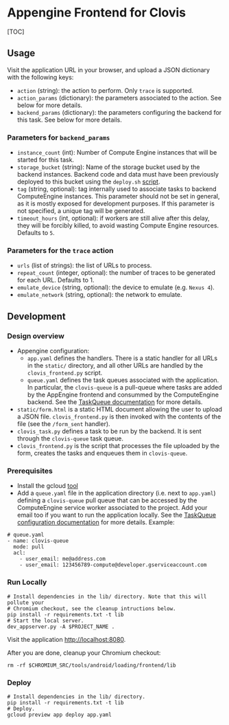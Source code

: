 # Appengine Frontend for Clovis

[TOC]

## Usage

Visit the application URL in your browser, and upload a JSON dictionary with the
following keys:

-   `action` (string): the action to perform. Only `trace` is supported.
-   `action_params` (dictionary): the parameters associated to the action.
    See below for more details.
-   `backend_params` (dictionary): the parameters configuring the backend for
    this task. See below for more details.

### Parameters for `backend_params`

-   `instance_count` (int): Number of Compute Engine instances that will be
    started for this task.
-   `storage_bucket` (string): Name of the storage bucket used by the backend
    instances. Backend code and data must have been previously deployed to this
    bucket using the `deploy.sh` [script][4].
-   `tag` (string, optional): tag internally used to associate tasks to backend
    ComputeEngine instances. This parameter should not be set in general, as it
    is mostly exposed for development purposes. If this parameter is not
    specified, a unique tag will be generated.
-   `timeout_hours` (int, optional): if workers are still alive after this
    delay, they will be forcibly killed, to avoid wasting Compute Engine
    resources. Defaults to `5`.

### Parameters for the `trace` action

-   `urls` (list of strings): the list of URLs to process.
-   `repeat_count` (integer, optional): the number of traces to be generated
    for each URL. Defaults to 1.
-   `emulate_device` (string, optional): the device to emulate (e.g. `Nexus 4`).
-   `emulate_network` (string, optional): the network to emulate.

## Development

### Design overview

-   Appengine configuration:
    -   `app.yaml` defines the handlers. There is a static handler for all URLs
    in the `static/` directory, and all other URLs are handled by the
    `clovis_frontend.py` script.
    -   `queue.yaml` defines the task queues associated with the application. In
        particular, the `clovis-queue` is a pull-queue where tasks are added by
        the AppEngine frontend and consummed by the ComputeEngine backend.
        See the [TaskQueue documentation][2] for more details.
-   `static/form.html` is a static HTML document allowing the user to upload a
    JSON file. `clovis_frontend.py` is then invoked with the contents of the
    file (see the `/form_sent` handler).
-   `clovis_task.py` defines a task to be run by the backend. It is sent through
    the `clovis-queue` task queue.
-   `clovis_frontend.py` is the script that processes the file uploaded by the
    form, creates the tasks and enqueues them in `clovis-queue`.

### Prerequisites

-   Install the gcloud [tool][1]
-   Add a `queue.yaml` file in the application directory (i.e. next to
    `app.yaml`) defining a `clovis-queue` pull queue that can be accessed by the
    ComputeEngine service worker associated to the project. Add your email too
    if you want to run the application locally. See the [TaskQueue configuration
    documentation][3] for more details. Example:

```
# queue.yaml
- name: clovis-queue
  mode: pull
  acl:
    - user_email: me@address.com
    - user_email: 123456789-compute@developer.gserviceaccount.com
```

### Run Locally

```shell
# Install dependencies in the lib/ directory. Note that this will pollute your
# Chromium checkout, see the cleanup intructions below.
pip install -r requirements.txt -t lib
# Start the local server.
dev_appserver.py -A $PROJECT_NAME .
```

Visit the application [http://localhost:8080](http://localhost:8080).

After you are done, cleanup your Chromium checkout:

```shell
rm -rf $CHROMIUM_SRC/tools/android/loading/frontend/lib
```

### Deploy

```shell
# Install dependencies in the lib/ directory.
pip install -r requirements.txt -t lib
# Deploy.
gcloud preview app deploy app.yaml
```

[1]: https://cloud.google.com/sdk
[2]: https://cloud.google.com/appengine/docs/python/taskqueue
[3]: https://cloud.google.com/appengine/docs/python/config/queue
[4]: ../backend/README.md#Deploy-the-code

